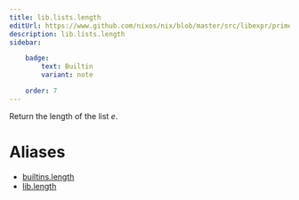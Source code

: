 ```yaml
---
title: lib.lists.length
editUrl: https://www.github.com/nixos/nix/blob/master/src/libexpr/primops.cc
description: lib.lists.length
sidebar:

    badge:
        text: Builtin
        variant: note

    order: 7
---
```


Return the length of the list *e*.


# Aliases

- [builtins.length](./reference/builtins/builtins-length)
- [lib.length](./reference/lib/lib-length)


